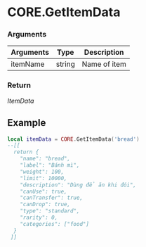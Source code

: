 # CORE.GetItemData

### Arguments

| Arguments | Type   | Description   |
| --------- | ------ | ------ |
| itemName  | string | Name of item |  


### Return

*ItemData*

## Example

```lua
local itemData = CORE.GetItemData('bread')
--[[ 
  return {
    "name": "bread",
    "label": "Bánh mì",
    "weight": 100,
    "limit": 10000,
    "description": "Dùng để ăn khi đói",
    "canUse": true,
    "canTransfer": true,
    "canDrop": true,
    "type": "standard",
    "rarity": 0,
    "categories": ["food"]
  }
 ]]
```